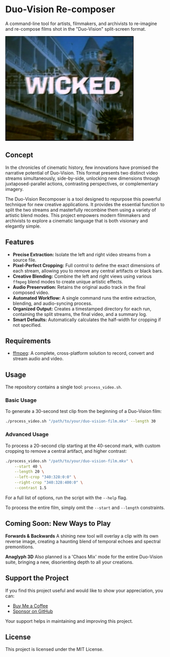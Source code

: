# Duo-Vision Re-composer

A command-line tool for artists, filmmakers, and archivists to re-imagine and re-compose films shot in the "Duo-Vision" split-screen format.

![Duo-Vision Title Card](./assets/duo-vision-title-card.png)

## Concept

In the chronicles of cinematic history, few innovations have promised the narrative potential of Duo-Vision. This format presents two distinct video streams simultaneously, side-by-side, unlocking new dimensions through juxtaposed-parallel actions, contrasting perspectives, or complementary imagery.

The Duo-Vision Recomposer is a tool designed to repurpose this powerful technique for new creative applications. It provides the essential function to split the two streams and masterfully recombine them using a variety of artistic blend modes. This project empowers modern filmmakers and archivists to explore a cinematic language that is both visionary and elegantly simple.

## Features

-   **Precise Extraction:** Isolate the left and right video streams from a source file.
-   **Pixel-Perfect Cropping:** Full control to define the exact dimensions of each stream, allowing you to remove any central artifacts or black bars.
-   **Creative Blending:** Combine the left and right views using various `ffmpeg` blend modes to create unique artistic effects.
-   **Audio Preservation:** Retains the original audio track in the final composed video.
-   **Automated Workflow:** A single command runs the entire extraction, blending, and audio-syncing process.
-   **Organized Output:** Creates a timestamped directory for each run, containing the split streams, the final video, and a summary log.
-   **Smart Defaults:** Automatically calculates the half-width for cropping if not specified.

## Requirements

- [ffmpeg](https://ffmpeg.org/): A complete, cross-platform solution to record, convert and stream audio and video.

## Usage

The repository contains a single tool: `process_video.sh`.

### Basic Usage
To generate a 30-second test clip from the beginning of a Duo-Vision film:
```bash
./process_video.sh "/path/to/your/duo-vision-film.mkv" --length 30
```

### Advanced Usage
To process a 20-second clip starting at the 40-second mark, with custom cropping to remove a central artifact, and higher contrast:
```bash
./process_video.sh "/path/to/your/duo-vision-film.mkv" \
    --start 40 \
    --length 20 \
    --left-crop "340:328:0:0" \
    --right-crop "340:328:400:0" \
    --contrast 1.5
```

For a full list of options, run the script with the `--help` flag.

To process the entire film, simply omit the `--start` and `--length` constraints.

## Coming Soon: New Ways to Play

**Forwards & Backwards**
A shining new tool will overlay a clip with its own reverse image, creating a haunting blend of temporal echoes and spectral premonitions.

**Anaglyph 3D**
Also planned is a 'Chaos Mix' mode for the entire Duo-Vision suite, bringing a new, disorienting depth to all your creations.

## Support the Project

If you find this project useful and would like to show your appreciation, you can:

- [Buy Me a Coffee](https://buymeacoffee.com/pequet)
- [Sponsor on GitHub](https://github.com/sponsors/pequet)

Your support helps in maintaining and improving this project. 

## License

This project is licensed under the MIT License.